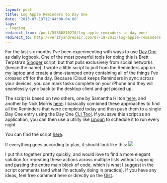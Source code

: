 ```yaml
---
layout: post 
title: Log Apple Reminders to Day One 
date: '2013-07-19T12:44:00-04:00' 
tags: 
- logging 
redirect_from: /post/55880810270/log-apple-reminders-to-day-one/
redirect_to: http://verifyandrepair.com/07-19-2013/log-apple-reminders-to-day-one.html
---
```


For the last six months I’ve been experimenting with ways to use [Day One](http://dayoneapp.com/) as daily logbook. One of the most powerful tools for doing this is Brett Terpstra’s [Slogger](https://github.com/ttscoff/Slogger) script, but that pulls exclusively from social networks (hence the name). I wrote a little script to pull from the Reminders app on my laptop and create a time-stamped entry containing all of the things I’ve crossed off for the day. Because iCloud keeps Reminders in sync across your devices, you can mark tasks complete on your iPhone and they will seamlessly sync back to the desktop client and get picked up.

The script is based on two others, one by Samantha Hilton [here](http://www.worldgoneweb.com/2013/listing-the-days-reminders-using-apple-script/), and another by Nick Morris [here](http://drnickmorris.blogspot.fr/2012/08/applescript-reminders-and-day-one.html). I basically combined these approaches to find all the Reminders that were completed today and then push them to a single Day One entry using the Day One [CLI Tool](http://dayoneapp.com/tools/). If you save this script as an application, you can then use a utility like [Lingon](http://www.peterborgapps.com/lingon/) to schedule it to run every night.

You can find the script [here](https://gist.github.com/craigeley/6040083).

If everything goes according to plan, it should look like this: ![](http://d.pr/3UuF+)

I put this together pretty quickly, and would love to find a more elegant solution for repeating these actions across multiple lists without copying and pasting the entire main block of code, which is what I suggest in the script comments (and what I’m actually doing in practice). If you have any ideas, feel free comment here or directly on the [Gist](https://gist.github.com/craigeley/6040083).

